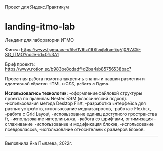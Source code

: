 Проект для Яндекс.Практикум 
# landing-itmo-lab
Лендинг для лаборатории ИТМО

Фигма: https://www.figma.com/file/1V8lzi168fbxjb5cm5gVj0/PAGE-SG_ITMO?node-id=0%3A1

Бриф проекта: https://www.notion.so/b983be8cdadf4d2ba4ab85756538bac7

Проектная работа помогла закрепить знания и навыки разметки и адаптивной вёрстки HTML и CSS, работа с Figma.

__Использовались технологии:__
-оформление файловой структуры проекта по правилам Nested БЭМ (классический подход).
-использования метода Desktop First,
-разработка интерфейса для разных устройств, использование медиазапросов,
-работа с Flexbox,
-работа с Grid Layout,
-использование единиц доступного пространства fr,
-использование интерлиньяжа,
-работа со шрифтами, оптимизация - сглаживание,
-использование и модификация блоков,
-использование псевдоклассов,
-использование относительных размеров блоков.
_________________________________________________________________________________________________________________________________

Выполнила Яна Пылаева, 2022г.
